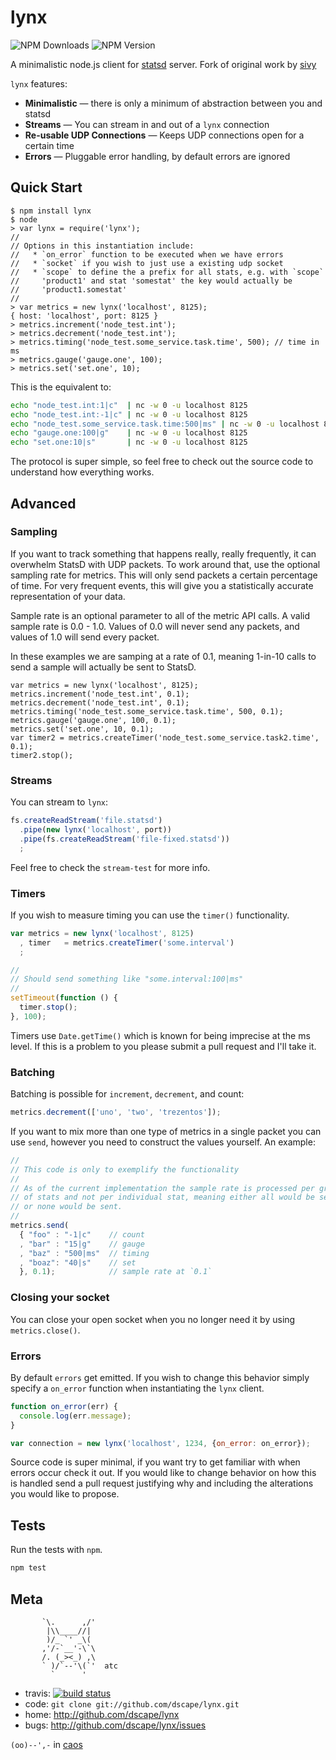 # lynx

![NPM Downloads](http://img.shields.io/npm/dm/lynx.svg?style=flat) ![NPM Version](http://img.shields.io/npm/v/lynx.svg?style=flat)

A minimalistic node.js client for [statsd] server. Fork of original work by [sivy]

`lynx` features:

* **Minimalistic** — there is only a minimum of abstraction between you and 
  statsd
* **Streams** — You can stream in and out of a `lynx` connection
* **Re-usable UDP Connections** — Keeps UDP connections open for a certain time
* **Errors** — Pluggable error handling, by default errors are ignored

## Quick Start

```
$ npm install lynx
$ node
> var lynx = require('lynx');
//
// Options in this instantiation include:
//   * `on_error` function to be executed when we have errors
//   * `socket` if you wish to just use a existing udp socket
//   * `scope` to define the a prefix for all stats, e.g. with `scope`
//     'product1' and stat 'somestat' the key would actually be
//     'product1.somestat'
//
> var metrics = new lynx('localhost', 8125);
{ host: 'localhost', port: 8125 }
> metrics.increment('node_test.int');
> metrics.decrement('node_test.int');
> metrics.timing('node_test.some_service.task.time', 500); // time in ms
> metrics.gauge('gauge.one', 100);
> metrics.set('set.one', 10);
```

This is the equivalent to:

``` sh
echo "node_test.int:1|c"  | nc -w 0 -u localhost 8125
echo "node_test.int:-1|c" | nc -w 0 -u localhost 8125
echo "node_test.some_service.task.time:500|ms" | nc -w 0 -u localhost 8125
echo "gauge.one:100|g"    | nc -w 0 -u localhost 8125
echo "set.one:10|s"       | nc -w 0 -u localhost 8125
```

The protocol is super simple, so feel free to check out the source code to understand how everything works.

## Advanced

### Sampling

If you want to track something that happens really, really frequently, it can overwhelm StatsD with UDP packets.  To work around that, use the optional sampling rate for metrics.  This will only send packets a certain percentage of time.  For very frequent events, this will give you a statistically accurate representation of your data.

Sample rate is an optional parameter to all of the metric API calls.  A valid sample rate is 0.0 - 1.0.  Values of 0.0 will never send any packets, and values of 1.0 will send every packet.  

In these examples we are samping at a rate of 0.1, meaning 1-in-10 calls to send a sample will actually be sent to StatsD.

```
var metrics = new lynx('localhost', 8125);
metrics.increment('node_test.int', 0.1);
metrics.decrement('node_test.int', 0.1);
metrics.timing('node_test.some_service.task.time', 500, 0.1);
metrics.gauge('gauge.one', 100, 0.1);
metrics.set('set.one', 10, 0.1);
var timer2 = metrics.createTimer('node_test.some_service.task2.time', 0.1);
timer2.stop();
```

### Streams

You can stream to `lynx`:

``` js
fs.createReadStream('file.statsd')
  .pipe(new lynx('localhost', port))
  .pipe(fs.createReadStream('file-fixed.statsd'))
  ;
```

Feel free to check the `stream-test` for more info.

### Timers

If you wish to measure timing you can use the `timer()` functionality.

``` js
var metrics = new lynx('localhost', 8125)
  , timer   = metrics.createTimer('some.interval')
  ;

//
// Should send something like "some.interval:100|ms"
//
setTimeout(function () {
  timer.stop();
}, 100);
```

Timers use `Date.getTime()` which is known for being imprecise at the ms level. If this is a problem to you please submit a pull request and I'll take it.

### Batching

Batching is possible for `increment`, `decrement`, and count:

``` js
metrics.decrement(['uno', 'two', 'trezentos']);
```

If you want to mix more than one type of metrics in a single packet you can use `send`, however you need to construct the values yourself. An example:

``` js
//
// This code is only to exemplify the functionality
//
// As of the current implementation the sample rate is processed per group
// of stats and not per individual stat, meaning either all would be send
// or none would be sent.
//
metrics.send(
  { "foo" : "-1|c"    // count
  , "bar" : "15|g"    // gauge
  , "baz" : "500|ms"  // timing
  , "boaz": "40|s"    // set
  }, 0.1);            // sample rate at `0.1`
```

### Closing your socket

You can close your open socket when you no longer need it by using `metrics.close()`.

### Errors

By default `errors` get emitted. If you wish to change this behavior simply specify a `on_error` function when instantiating the `lynx` client.

``` js
function on_error(err) {
  console.log(err.message);
}

var connection = new lynx('localhost', 1234, {on_error: on_error});
```

Source code is super minimal, if you want try to get familiar with when errors occur check it out. If you would like to change behavior on how this is handled send a pull request justifying why and including the alterations you would like to propose.

## Tests

Run the tests with `npm`.

``` sh
npm test
```

## Meta

           `\.      ,/'
            |\\____//|
            )/_ `' _\(
           ,'/-`__'-\`\
           /. (_><_) ,\
           ` )/`--'\(`'  atc
             `      '

* travis: [![build status](https://secure.travis-ci.org/dscape/lynx.png)](http://travis-ci.org/dscape/lynx)
* code: `git clone git://github.com/dscape/lynx.git`
* home: <http://github.com/dscape/lynx>
* bugs: <http://github.com/dscape/lynx/issues>

`(oo)--',-` in [caos]

[caos]: http://caos.di.uminho.pt
[sivy]: https://github.com/sivy/node-statsd
[statsd]: https://github.com/etsy/statsd
